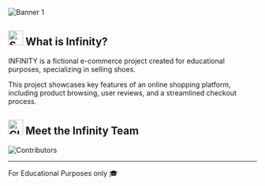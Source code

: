 ![Banner 1](https://github.com/user-attachments/assets/8b507132-808d-4e2d-b963-d5cd12da9e68)


## <img src="https://raw.githubusercontent.com/Tarikul-Islam-Anik/Animated-Fluent-Emojis/master/Emojis/Travel%20and%20places/Shooting%20Star.png" alt="Shooting Star" width="30" height="30" /> What is Infinity?

INFINITY is a fictional e-commerce project created for educational purposes, specializing in selling shoes. 

This project showcases key features of an online shopping platform, including product browsing, user reviews, and a streamlined checkout process.

## <img src="https://raw.githubusercontent.com/Tarikul-Islam-Anik/Animated-Fluent-Emojis/master/Emojis/Food/Clinking%20Beer%20Mugs.png" alt="Clinking Beer Mugs" width="30" height="30" /> Meet the Infinity Team

![Contributors](https://github.com/user-attachments/assets/a5518585-63a2-469d-916a-d0ab273d6cce)

----
For Educational Purposes only 🎓

